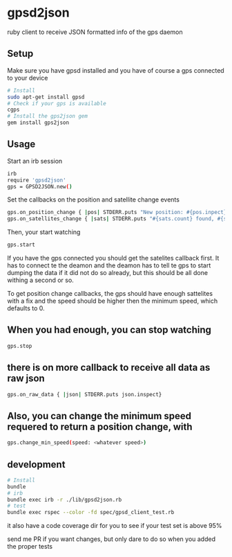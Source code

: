 # gpsd2json
ruby client to receive JSON formatted info of the gps daemon

## Setup

Make sure you have gpsd installed and you have of course a gps connected to your device
```bash
# Install
sudo apt-get install gpsd
# Check if your gps is available
cgps
# Install the gps2json gem
gem install gps2json
```

## Usage

Start an irb session

```bash
irb
require 'gpsd2json'
gps = GPSD2JSON.new()
```

Set the callbacks on the position and satellite change events

```bash
gps.on_position_change { |pos| STDERR.puts "New position: #{pos.inpect}" }
gps.on_satellites_change { |sats| STDERR.puts "#{sats.count} found, #{sats.count{|sat| sat['used']} are used" }
```

Then, your start watching

```bash
gps.start
```

If you have the gps connected you should get the satelites callback first.
It has to connect te the deamon and the deamon has to tell te gps to start
dumping the data if it did not do so already, but this should be all done
withing a second or so.

To get position change callbacks, the gps should have enough sattelites with
a fix and the speed should be higher then the minimum speed, which defaults to 0.


## When you had enough, you can stop watching
```bash
gps.stop
```

## there is on more callback to receive all data as raw json
```bash
gps.on_raw_data { |json| STDERR.puts json.inspect}
```

## Also, you can change the minimum speed requered to return a position change, with
```bash
gps.change_min_speed(speed: <whatever speed>)
```

## development
```bash
# Install
bundle
# irb
bundle exec irb -r ./lib/gpsd2json.rb
# test
bundle exec rspec --color -fd spec/gpsd_client_test.rb
```
it also have a code coverage dir for you to see if your test set is above 95%

send me PR if you want changes, but only dare to do so when you added the proper tests
